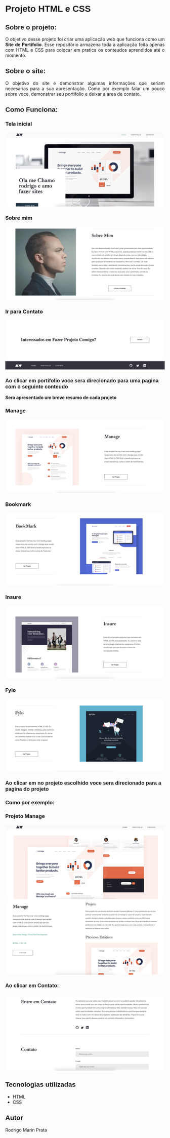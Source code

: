 <h1 style="font-family: sans-serif;">Projeto HTML e CSS</h1>

<h2 style="font-family: sans-serif;">Sobre o projeto:</h2>

<p style="text-align: justify;">
    O objetivo desse projeto foi criar uma aplicação web que funciona como um <strong>Site de Portifolio</strong>. Esse repositório armazena toda a aplicação feita apenas com HTML e CSS para colocar em pratica os conteudos aprendidos até o momento.
</p>

<h2 style="font-family: sans-serif;">Sobre o site:</h2>

<p style="text-align: justify;">
    O objetivo do site é demonstrar algumas informações que seriam necesarias para a sua apresentação. Como por exemplo falar um pouco sobre voce, demonstrar seu portifolio e deixar a area de contato.
</p>

<h2 style="font-family: sans-serif;">Como Funciona:</h2>


<h3>Tela inicial</h3>
<img src="assets/telainicial.jpeg" alt="Tela Inicial">

<h3>Sobre mim</h3>
<img src="assets/sobremim.jpeg" alt="Sobre mim">

<h3> Ir para Contato</h3>
<img src="assets/irparacontato.jpeg" alt="Sobre mim">

<h3 style="font-family: sans-serif;">Ao clicar em portifolio voce sera direcionado para uma pagina com o seguinte conteudo</h3>
<strong> Sera apresentado um breve resumo de cada projeto</strong>
<h3> Manage </h3>
<img src="assets/portifolio1.jpeg" alt="Manage">

<h3> Bookmark</h3>
<img src="assets/portifolio2.jpeg" alt="Bookmark">

<h3> Insure</h3>
<img src="assets/portifolio3.jpeg" alt="Insure">

<h3> Fylo</h3>
<img src="assets/portifolio4.jpeg" alt="Fylo">


<h3 style="font-family: sans-serif;">Ao clicar em no projeto escolhido voce sera direcionado para a pagina do projeto</h3>

<h3>Como por exemplo:</h3>

<h3> Projeto Manage </h3>
<img src="assets/manageparte1.jpeg" alt="Manage">
<img src="assets/manageparte2.jpeg" alt="Manage">

<h3 style="font-family: sans-serif;">Ao clicar em Contato:</h3>

<img src="assets/areadecontato.jpeg" alt="Manage">



<h2 style="font-family: sans-serif;">Tecnologias utilizadas</h2>

<ul>
    <li>HTML</li>
    <li>CSS</li>
</ul>

<h2 style="font-family: sans-serif;">Autor</h2>

<p>Rodrigo Marin Prata</p>
